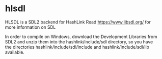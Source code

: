 hlsdl
=====

HLSDL is a SDL2 backend for HashLink 
Read https://www.libsdl.org/ for more information on SDL

In order to compile on Windows, download the Development Libraries from SDL2 and unzip them into the hashlink/include/sdl directory, so you have the directories hashlink/include/sdl/include and hashlink/include/sdl/lib available.


